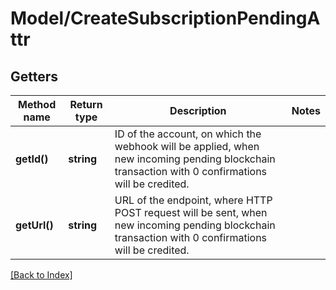 # Model/CreateSubscriptionPendingAttr

## Getters

Method name | Return type | Description | Notes
------------ | ------------- | ------------- | -------------
**getId()** | **string** | ID of the account, on which the webhook will be applied, when new incoming pending blockchain transaction with 0 confirmations will be credited. |
**getUrl()** | **string** | URL of the endpoint, where HTTP POST request will be sent, when new incoming pending blockchain transaction with 0 confirmations will be credited. |

[[Back to Index]](../index.md)
